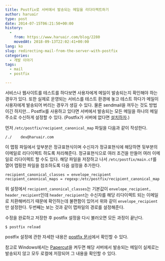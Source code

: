 ```yaml
---
title: Postfix로 서버에서 발송되는 메일을 리다이렉트하기
author: haruair
type: post
date: 2014-07-15T06:21:50+00:00
history:
  - 
    from: https://www.haruair.com/blog/2280
    movedAt: 2018-09-13T22:02:41+00:00
lang: ko
slug: redirecting-mail-from-the-server-with-postfix
categories:
  - 개발 이야기
tags:
  - mail
  - postfix

---
```

서비스나 웹사이트를 테스트를 하다보면 사용자에게 메일이 발송되는지 확인해야 하는 경우가 있다. 또한 실제로 운영되는 서비스를 테스트 환경에 놓고 테스트 하다가 메일이 사용자에게 발송되어 버리는 경우가 생길 수 있다. 물론 sendmail을 꺼두는 것도 방법이긴 하지만&#8230; Postfix를 사용하고 있다면 서버에서 발송되는 모든 메일을 하나의 메일 주소로 수신하게 설정할 수 있다. (Postfix가 서버에 없다면 [설치하자][1].)

먼저 `/etc/postfix/recipient_canonical_map` 파일을 다음과 같이 작성한다.

    /./    dev@haruair.com
    

이 맵핑 파일에서 앞부분은 정규표현식이며 수신자가 정규표현식에 해당하면 뒷부분의 이메일로 리다이렉트 하도록 처리해준다. 정규표현식으로 여러 조건을 만들어 여러 이메일로 리다이렉트 할 수도 있다. 해당 파일을 저장하고 나서 `/etc/postfix/main.cf`를 열어 맵핑한 파일을 참조하도록 다음 설정을 추가한다.

    recipient_canonical_classes = envelope_recipient
    recipient_canonical_maps = regexp:/etc/postfix/recipient_canonical_map
    

위 설정에서 `recipient_canonical_classes`는 기본값이 `envelope_recipient, header_recipient`인데 `header_recipient`는 수신자를 해당 리다이렉트 되는 이메일로 치환해버리기 때문에 확인하는데 불편함이 있어서 위와 같이 `envelope_recipient`만 설정한다. 두번째는 보는 것과 같이 맵파일의 경로를 설정해준다.

수정을 완료하고 저장한 후 postfix 설정을 다시 불러오면 모든 과정이 끝난다.

    $ postfix reload
    

postfix 설정에 관한 자세한 내용은 [postfix 문서][2]에서 확인할 수 있다.

참고로 Windows에서는 [Papercut][3]을 켜두면 해당 서버에서 발송되는 메일이 실제로는 발송되지 않고 모두 로컬에 저장되어 그 내용을 확인할 수 있다.

 [1]: https://www.digitalocean.com/community/tutorials/how-to-install-postfix-on-centos-6
 [2]: http://postfix.cs.utah.edu/
 [3]: http://papercut.codeplex.com/